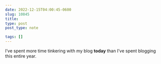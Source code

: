 ```yaml
---
date: 2022-12-15T04:00:45-0600
slug: 10845
title: 
type: post
post_type: note

tags: []
---
```

I’ve spent more time tinkering with my blog **today** than I’ve spent blogging this entire year.



